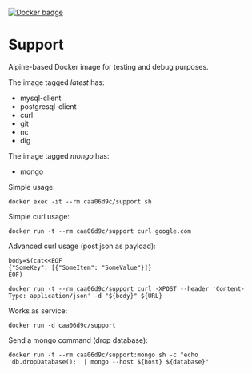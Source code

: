 [![Docker badge](https://img.shields.io/docker/pulls/caa06d9c/support.svg)](https://hub.docker.com/r/caa06d9c/support/)

# Support
Alpine-based Docker image for testing and debug purposes. 

The image tagged *latest* has:
+ mysql-client
+ postgresql-client
+ curl
+ git
+ nc
+ dig

The image tagged *mongo* has:
+ mongo

Simple usage:
```console
docker exec -it --rm caa06d9c/support sh
```
Simple curl usage:
```console
docker run -t --rm caa06d9c/support curl google.com
```
Advanced curl usage (post json as payload):
```console
body=$(cat<<EOF
{"SomeKey": [{"SomeItem": "SomeValue"}]}
EOF)

docker run -t --rm caa06d9c/support curl -XPOST --header 'Content-Type: application/json' -d "${body}" ${URL}
```
Works as service:
```console
docker run -d caa06d9c/support
```
Send a mongo command (drop database):
```console
docker run -t --rm caa06d9c/support:mongo sh -c "echo 'db.dropDatabase();' | mongo --host ${host} ${database}"
```
